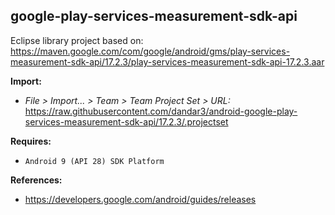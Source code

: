 ## google-play-services-measurement-sdk-api

Eclipse library project based on:<br/>
https://maven.google.com/com/google/android/gms/play-services-measurement-sdk-api/17.2.3/play-services-measurement-sdk-api-17.2.3.aar

**Import:**
- _File > Import... > Team > Team Project Set > URL:_<br/>
  https://raw.githubusercontent.com/dandar3/android-google-play-services-measurement-sdk-api/17.2.3/.projectset

**Requires:**
- `Android 9 (API 28) SDK Platform`

**References:**
- https://developers.google.com/android/guides/releases